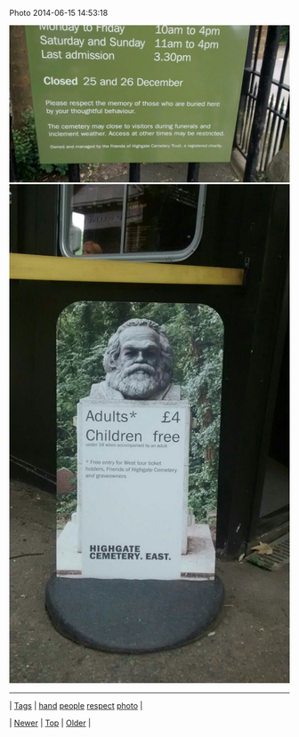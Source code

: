 <!--
title: Photo 2014-06-15 14
date: 2020-06-28T15:27:00.327Z
tags: hand, people, respect, photo
-->


Photo 2014-06-15 14:53:18

![](88859264004-0.jpg)
![](88859264004-1.jpg)

<!--BOTTOM-POST-NAVIGATION-->
---

| [Tags](tags.md) | [hand](tag-hand.md) [people](tag-people.md) [respect](tag-respect.md) [photo](tag-photo.md) |

| [Newer](88853061034.md) | [Top](index.md) | [Older](88859874785.md) |